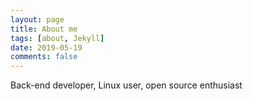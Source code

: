 ```yaml
---
layout: page
title: About me
tags: [about, Jekyll]
date: 2019-05-19
comments: false
---
```

    
Back-end developer, Linux user, open source enthusiast